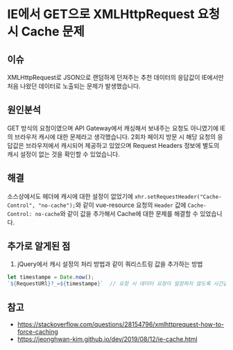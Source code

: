 # IE에서 GET으로 XMLHttpRequest 요청 시 Cache 문제

## 이슈
XMLHttpRequest로 JSON으로 랜덤하게 던져주는 추천 데이터의 응답값이 IE에서만 처음 나왔던 데이터로 노출되는 문제가 발생했습니다.

## 원인분석
GET 방식의 요청이였으며 API Gateway에서 캐싱해서 보내주는 요청도 아니였기에 IE의 브라우저 캐시에 대한 문제라고 생각했습니다. 
2회차 페이지 방문 시 해당 요청의 응답값은 브라우저에서 캐시되어 제공하고 있었으며 Request Headers 정보에 별도의 캐시 설정이 없는 것을 확인할 수 있었습니다. 

## 해결
소스상에서도 헤더에 캐시에 대한 설정이 없었기에 `xhr.setRequestHeader("Cache-Control", "no-cache");`와 같이
vue-resource 요청의 `Header` 값에 `Cache-Control: no-cache`와 같이 값을 추가해서 Cache에 대한 문제를 해결할 수 있었습니다.

## 추가로 알게된 점
1. jQuery에서 캐시 설정의 처리 방법과 같이 쿼리스트링 값을 추가하는 방법
```js
let timestampe = Date.now(); 
`${RequestURl}?_=${timestampe}`  // 요청 시 데이터 요청이 일정하지 않도록 시간값 추가
```


## 참고
- https://stackoverflow.com/questions/28154796/xmlhttprequest-how-to-force-caching
- https://jeonghwan-kim.github.io/dev/2019/08/12/ie-cache.html
